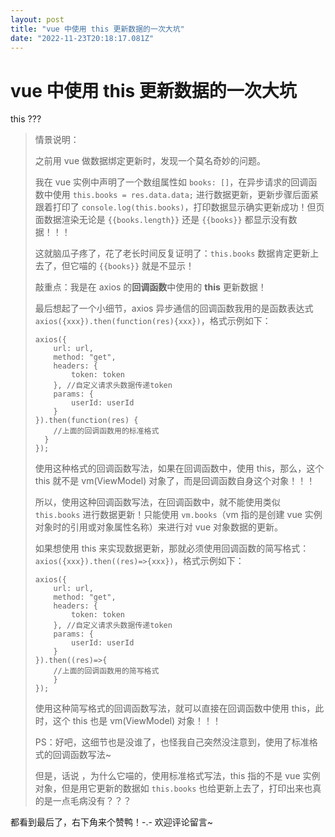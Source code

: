 ```yaml
---
layout: post
title: "vue 中使用 this 更新数据的一次大坑"
date: "2022-11-23T20:18:17.081Z"
---
```

vue 中使用 this 更新数据的一次大坑
======================

this ???

> 情景说明：
> 
> 之前用 vue 做数据绑定更新时，发现一个莫名奇妙的问题。
> 
> 我在 vue 实例中声明了一个数组属性如 `books: []`，在异步请求的回调函数中使用 `this.books = res.data.data;` 进行数据更新，更新步骤后面紧跟着打印了 `console.log(this.books)`，打印数据显示确实更新成功！但页面数据渲染无论是 `{{books.length}}` 还是 `{{books}}` 都显示没有数据！！！
> 
> 这就脑瓜子疼了，花了老长时间反复证明了：`this.books` 数据肯定更新上去了，但它喵的 `{{books}}` 就是不显示！
> 
> 敲重点：我是在 axios 的**回调函数**中使用的 **this** 更新数据！
> 
> 最后想起了一个小细节，axios 异步通信的回调函数我用的是函数表达式 `axios({xxx}).then(function(res){xxx})`，格式示例如下：
> 
>     axios({
>         url: url,
>         method: "get",
>         headers: {
>             token: token
>         }, //自定义请求头数据传递token
>         params: {
>             userId: userId
>         }
>     }).then(function(res) {
>         //上面的回调函数用的标准格式
>     	}
>     });  
>     
> 
> 使用这种格式的回调函数写法，如果在回调函数中，使用 this，那么，这个 this 就不是 vm(ViewModel) 对象了，而是回调函数自身这个对象！！！
> 
> 所以，使用这种回调函数写法，在回调函数中，就不能使用类似 `this.books` 进行数据更新！只能使用 `vm.books`（vm 指的是创建 vue 实例对象时的引用或对象属性名称）来进行对 vue 对象数据的更新。
> 
> 如果想使用 this 来实现数据更新，那就必须使用回调函数的简写格式：`axios({xxx}).then((res)=>{xxx})`，格式示例如下：
> 
>     axios({
>         url: url,
>         method: "get",
>         headers: {
>             token: token
>         }, //自定义请求头数据传递token
>         params: {
>             userId: userId
>         }
>     }).then((res)=>{
>         //上面的回调函数用的简写格式
>         }
>     });        
>     
> 
> 使用这种简写格式的回调函数写法，就可以直接在回调函数中使用 this，此时，这个 this 也是 vm(ViewModel) 对象！！！
> 
> PS：好吧，这细节也是没谁了，也怪我自己突然没注意到，使用了标准格式的回调函数写法~
> 
> 但是，话说 ，为什么它喵的，使用标准格式写法，this 指的不是 vue 实例对象，但是用它更新的数据如 `this.books` 也给更新上去了，打印出来也真的是一点毛病没有？？？

都看到最后了，右下角来个赞鸭！-.- 欢迎评论留言~